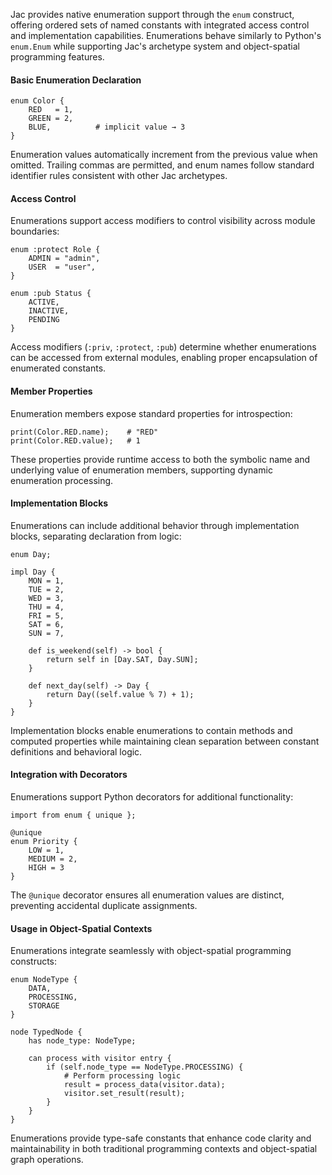 Jac provides native enumeration support through the `enum` construct, offering ordered sets of named constants with integrated access control and implementation capabilities. Enumerations behave similarly to Python's `enum.Enum` while supporting Jac's archetype system and object-spatial programming features.

#### Basic Enumeration Declaration

```jac
enum Color {
    RED   = 1,
    GREEN = 2,
    BLUE,          # implicit value → 3
}
```

Enumeration values automatically increment from the previous value when omitted. Trailing commas are permitted, and enum names follow standard identifier rules consistent with other Jac archetypes.

#### Access Control

Enumerations support access modifiers to control visibility across module boundaries:

```jac
enum :protect Role {
    ADMIN = "admin",
    USER  = "user",
}

enum :pub Status {
    ACTIVE,
    INACTIVE,
    PENDING
}
```

Access modifiers (`:priv`, `:protect`, `:pub`) determine whether enumerations can be accessed from external modules, enabling proper encapsulation of enumerated constants.

#### Member Properties

Enumeration members expose standard properties for introspection:

```jac
print(Color.RED.name);    # "RED"
print(Color.RED.value);   # 1
```

These properties provide runtime access to both the symbolic name and underlying value of enumeration members, supporting dynamic enumeration processing.

#### Implementation Blocks

Enumerations can include additional behavior through implementation blocks, separating declaration from logic:

```jac
enum Day;

impl Day {
    MON = 1,
    TUE = 2,
    WED = 3,
    THU = 4,
    FRI = 5,
    SAT = 6,
    SUN = 7,

    def is_weekend(self) -> bool {
        return self in [Day.SAT, Day.SUN];
    }
    
    def next_day(self) -> Day {
        return Day((self.value % 7) + 1);
    }
}
```

Implementation blocks enable enumerations to contain methods and computed properties while maintaining clean separation between constant definitions and behavioral logic.

#### Integration with Decorators

Enumerations support Python decorators for additional functionality:

```jac
import from enum { unique };

@unique
enum Priority {
    LOW = 1,
    MEDIUM = 2,
    HIGH = 3
}
```

The `@unique` decorator ensures all enumeration values are distinct, preventing accidental duplicate assignments.

#### Usage in Object-Spatial Contexts

Enumerations integrate seamlessly with object-spatial programming constructs:

```jac
enum NodeType {
    DATA,
    PROCESSING,
    STORAGE
}

node TypedNode {
    has node_type: NodeType;
    
    can process with visitor entry {
        if (self.node_type == NodeType.PROCESSING) {
            # Perform processing logic
            result = process_data(visitor.data);
            visitor.set_result(result);
        }
    }
}
```

Enumerations provide type-safe constants that enhance code clarity and maintainability in both traditional programming contexts and object-spatial graph operations.
